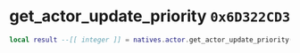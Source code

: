 # get_actor_update_priority `0x6D322CD3`

```lua
local result --[[ integer ]] = natives.actor.get_actor_update_priority(_unk0 --[[ integer ]])
```